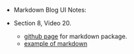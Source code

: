 - Markdown Blog UI Notes:

- Section 8, Video 20.
  - [github page](https://github.com/rexxars/react-markdown) for markdown package.
  - [example of markdown](https://rexxars.github.io/react-markdown/)
